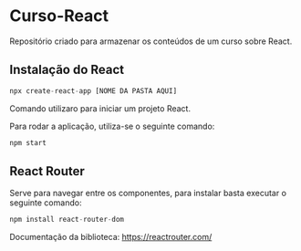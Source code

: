 # Curso-React

Repositório criado para armazenar os conteúdos de um curso sobre React.

## Instalação do React

~~~javascript
npx create-react-app [NOME DA PASTA AQUI]
~~~

Comando utilizaro para iniciar um projeto React.

Para rodar a aplicação, utiliza-se o seguinte comando:

~~~javascript
npm start
~~~

## React Router

Serve para navegar entre os componentes, para instalar basta executar o seguinte comando:

~~~javascript
npm install react-router-dom
~~~

Documentação da biblioteca: https://reactrouter.com/